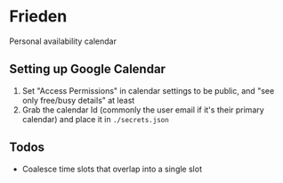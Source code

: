 # Frieden

Personal availability calendar

## Setting up Google Calendar

1. Set "Access Permissions" in calendar settings to be public, and "see only free/busy details" at least
2. Grab the calendar Id (commonly the user email if it's their primary calendar) and place it in `./secrets.json`

## Todos

- Coalesce time slots that overlap into a single slot
